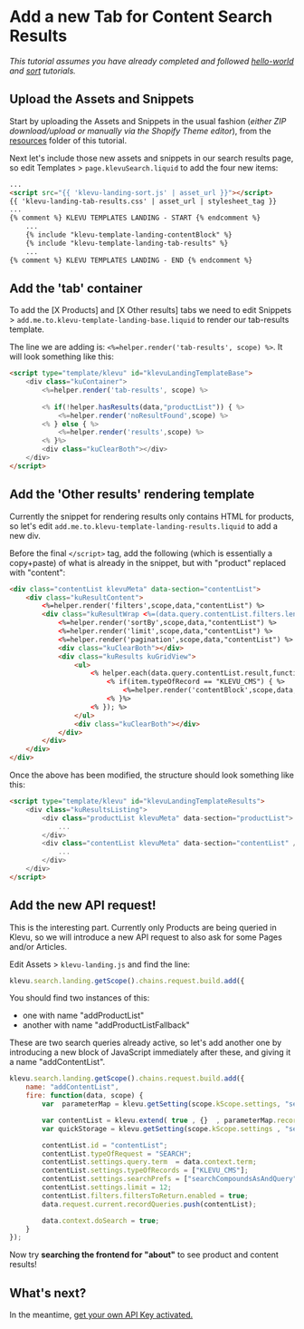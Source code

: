 # Add a new Tab for Content Search Results

_This tutorial assumes you have already completed and followed
[hello-world](/tutorial/shopify/hello-world) and [sort](/tutorial/shopify/sort) tutorials._

## Upload the Assets and Snippets

Start by uploading the Assets and Snippets in the usual fashion (_either ZIP download/upload
or manually via the Shopify Theme editor_), from the
[resources](/tutorial/shopify/tab-results/resources) folder of this tutorial.

Next let's include those new assets and snippets in our search results page,
so edit Templates > `page.klevuSearch.liquid` to add the four new items:

```html
...
<script src="{{ 'klevu-landing-sort.js' | asset_url }}"></script>
{{ 'klevu-landing-tab-results.css' | asset_url | stylesheet_tag }}
...
{% comment %} KLEVU TEMPLATES LANDING - START {% endcomment %}
    ...
    {% include "klevu-template-landing-contentBlock" %}
    {% include "klevu-template-landing-tab-results" %}
    ...
{% comment %} KLEVU TEMPLATES LANDING - END {% endcomment %}
```

## Add the 'tab' container

To add the [X Products] and [X Other results] tabs we need to edit Snippets > 
`add.me.to.klevu-template-landing-base.liquid` to render our tab-results template.

The line we are adding is: `<%=helper.render('tab-results', scope) %>`.
It will look something like this:

```html
<script type="template/klevu" id="klevuLandingTemplateBase">
    <div class="kuContainer">
        <%=helper.render('tab-results', scope) %>
        
        <% if(!helper.hasResults(data,"productList")) { %>
            <%=helper.render('noResultFound',scope) %>
        <% } else { %>
            <%=helper.render('results',scope) %>
        <% }%>
        <div class="kuClearBoth"></div>
    </div>
</script>
```

## Add the 'Other results' rendering template

Currently the snippet for rendering results only contains HTML for products,
so let's edit `add.me.to.klevu-template-landing-results.liquid` to add a new div.

Before the final `</script>` tag, add the following (which is essentially a copy+paste)
of what is already in the snippet, but with "product" replaced with "content":

```html
<div class="contentList klevuMeta" data-section="contentList">
    <div class="kuResultContent">
        <%=helper.render('filters',scope,data,"contentList") %>
        <div class="kuResultWrap <%=(data.query.contentList.filters.length == 0 )?'kuBlockFullwidth':''%>">
            <%=helper.render('sortBy',scope,data,"contentList") %>
            <%=helper.render('limit',scope,data,"contentList") %>
            <%=helper.render('pagination',scope,data,"contentList") %>
            <div class="kuClearBoth"></div>
            <div class="kuResults kuGridView">
                <ul>
                    <% helper.each(data.query.contentList.result,function(key,item){ %>
                        <% if(item.typeOfRecord == "KLEVU_CMS") { %>
                            <%=helper.render('contentBlock',scope,data,item) %>
                        <% }%>
                    <% }); %>
                </ul>
                <div class="kuClearBoth"></div>
            </div>
        </div>
    </div>
</div>
```

Once the above has been modified, the structure should look something like this:

```html
<script type="template/klevu" id="klevuLandingTemplateResults">
    <div class="kuResultsListing">
        <div class="productList klevuMeta" data-section="productList">
            ...
        </div>
        <div class="contentList klevuMeta" data-section="contentList" />
            ...
        </div>
    </div>
</script>
```

## Add the new API request!

This is the interesting part. Currently only Products are being queried in Klevu,
so we will introduce a new API request to also ask for some Pages and/or Articles.

Edit Assets > `klevu-landing.js` and find the line: 

```js
klevu.search.landing.getScope().chains.request.build.add({
```

You should find two instances of this:
- one with name "addProductList"
- another with name "addProductListFallback"

These are two search queries already active, so let's add another one by introducing a new
block of JavaScript immediately after these, and giving it a name "addContentList".

```js
klevu.search.landing.getScope().chains.request.build.add({
    name: "addContentList",
    fire: function(data, scope) {
        var  parameterMap = klevu.getSetting(scope.kScope.settings, "settings.search.map", false);

        var contentList = klevu.extend( true , {}  , parameterMap.recordQuery );
        var quickStorage = klevu.getSetting(scope.kScope.settings , "settings.storage");

        contentList.id = "contentList";
        contentList.typeOfRequest = "SEARCH";
        contentList.settings.query.term  = data.context.term;
        contentList.settings.typeOfRecords = ["KLEVU_CMS"];
        contentList.settings.searchPrefs = ["searchCompoundsAsAndQuery"];
        contentList.settings.limit = 12;
        contentList.filters.filtersToReturn.enabled = true;
        data.request.current.recordQueries.push(contentList);

        data.context.doSearch = true;
    }
});
```

Now try **searching the frontend for "about"** to see product and content results!

## What's next?

In the meantime, [get your own API Key activated.](/tutorial/shopify/your-api-key)
